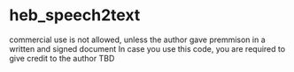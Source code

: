 # heb_speech2text

commercial use is not allowed, unless the author gave premmison in a written and signed document In case you use this code, you are required to give credit to the author TBD
